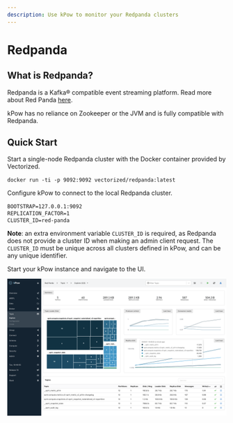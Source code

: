 ```yaml
---
description: Use kPow to monitor your Redpanda clusters
---
```


# Redpanda

## What is Redpanda?

Redpanda is a Kafka® compatible event streaming platform. Read more about Red Panda [here](https://vectorized.io/).

kPow has no reliance on Zookeeper or the JVM and is fully compatible with Redpanda.

## Quick Start

Start a single-node Redpanda cluster with the Docker container provided by Vectorized.

```
docker run -ti -p 9092:9092 vectorized/redpanda:latest
```

Configure kPow to connect to the local Redpanda cluster.

```text
BOOTSTRAP=127.0.0.1:9092
REPLICATION_FACTOR=1
CLUSTER_ID=red-panda
```

**Note**: an extra environment variable `CLUSTER_ID` is required, as Redpanda does not provide a cluster ID when making an admin client request. The `CLUSTER_ID` must be unique across all clusters defined in kPow, and can be any unique identifier.

Start your kPow instance and navigate to the UI.

![](../.gitbook/assets/kpow-overview.png)

